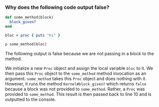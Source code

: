 ### Why does the following code output false?

```ruby
def some_method(block)
  block_given?
end

bloc = proc { puts "hi" }

p some_method(bloc)
```

The following output is false because we are not passing in a block to the method.

We initialize a new `Proc` object and assign the local variable `bloc` to it. We then pass this `Proc` object to the `some_method` method invocation as an argument. `some_method` takes this `Proc` object and does nothing with it. However, it runs the method `Kernel#block_given?` which returns `false` because a block was not provided to `some_method`. Rather, a `Proc` was provided to `some_method`. This result is then passed back to line 10 and is outputted to the console.